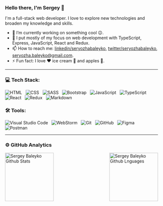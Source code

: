 ### Hello there, I'm Sergey 👋

I'm a full-stack web developer. I love to explore new technologies and broaden my knowledge and skills.

- 🔭 I’m currently working on something cool :wink:.
- 🌱 I put mostly of my focus on web development with TypeScript, Express, JavaScript, React and Redux.
- 📫 How to reach me: [linkedin/seryozhabaleyko](https://www.linkedin.com/in/seryozhabaleyko), [twitter/seryozhabaleyko](https://twitter.com/seryozhabaleyko), [seryozha.baleyko@gmail.com](mailto:seryozha.baleyko@gmail.com).
- ⚡ Fun fact: I love :heart: ice cream 🍨 and apples 🍏.

---

### 💻 Tech Stack:

![HTML](https://img.shields.io/badge/-HTML-black?style=social&logo=HTML5)&nbsp;&nbsp;
![CSS](https://img.shields.io/badge/-CSS-black?style=social&logo=CSS3)&nbsp;&nbsp;
![SASS](https://img.shields.io/badge/-SASS-black?style=social&logo=SASS)&nbsp;&nbsp;
![Bootstrap](https://img.shields.io/badge/-Bootstrap-black?style=social&logo=bootstrap&logoColor=563D7C)&nbsp;&nbsp;
![JavaScript](https://img.shields.io/badge/-JavaScript-black?style=social&logo=javascript)&nbsp;&nbsp;
![TypeScript](https://img.shields.io/badge/-TypeScript-black?style=social&logo=TypeScript&logoColor=007ACC)&nbsp;&nbsp;
![React](https://img.shields.io/badge/-React-black?style=social&logo=react)&nbsp;&nbsp;
![Redux](https://img.shields.io/badge/-Redux-black?style=social&logo=redux)&nbsp;&nbsp;
![Markdown](https://img.shields.io/badge/-Markdown-black?style=social&logo=markdown)&nbsp;&nbsp;

### 🛠 Tools:

![Visual Studio Code](https://img.shields.io/badge/-Visual%20Studio%20Code-black?logo=visual-studio-code&style=social)&nbsp;&nbsp;
![WebStorm](https://img.shields.io/badge/-WebStorm-black?logo=webstorm&style=social)&nbsp;&nbsp;
![Git](https://img.shields.io/badge/-Git-black?logo=git&style=social)&nbsp;&nbsp;
![GitHub](https://img.shields.io/badge/-GitHub-black?logo=github&style=social)&nbsp;&nbsp;
![Figma](https://img.shields.io/badge/-Figma-black?logo=figma&style=social)&nbsp;&nbsp;
![Postman](https://img.shields.io/badge/-Postman-black?logo=postman&style=social)&nbsp;&nbsp;

---

### ⚙️ GitHub Analytics

<img height="160em" align="left" alt="Sergey Baleyko Github Stats" src="https://github-readme-stats.codestackr.vercel.app/api?username=seryozhabaleyko&show_icons=true" />
<img height="160em" align="right" alt="Sergey Baleyko Github Lnguages" src="https://github-readme-stats-eight-theta.vercel.app/api/top-langs/?username=seryozhabaleyko&layout=compact" />

<!--
**seryozhabaleyko/seryozhabaleyko** is a ✨ _special_ ✨ repository because its `README.md` (this file) appears on your GitHub profile.

Here are some ideas to get you started:

- 🔭 I’m currently working on ...
- 🌱 I’m currently learning ...
- 👯 I’m looking to collaborate on ...
- 🤔 I’m looking for help with ...
- 💬 Ask me about ...
- 📫 How to reach me: ...
- 😄 Pronouns: ...
- ⚡ Fun fact: ...
-->
